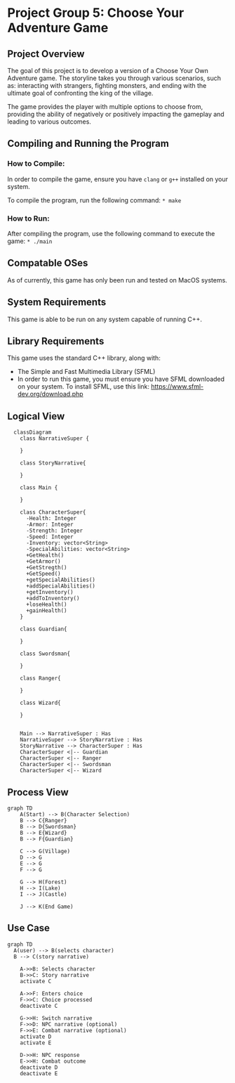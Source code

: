 # Project Group 5: Choose Your Adventure Game

## Project Overview
The goal of this project is to develop a version of a Choose Your Own Adventure game. The storyline takes you through various scenarios, such as: interacting with strangers, fighting monsters, and ending with the ultimate goal of confronting the king of the village.

The game provides the player with multiple options to choose from, providing the ability of negatively or positively impacting the gameplay and leading to various outcomes.

## Compiling and Running the Program
### How to Compile:
In order to compile the game, ensure you have `clang` or `g++` installed on your system.

To compile the program, run the following command:
`* make`

### How to Run:
After compiling the program, use the following command to execute the game:
`* ./main`

## Compatable OSes
As of currently, this game has only been run and tested on MacOS systems.

## System Requirements
This game is able to be run on any system capable of running C++.

## Library Requirements
This game uses the standard C++ library, along with:
* The Simple and Fast Multimedia Library (SFML)
* In order to run this game, you must ensure you have SFML downloaded on your system. To install SFML, use this link: https://www.sfml-dev.org/download.php

## Logical View

```mermaid
  classDiagram
    class NarrativeSuper {

    }

    class StoryNarrative{

    }

    class Main { 
     
    }

    class CharacterSuper{
      -Health: Integer
      -Armor: Integer
      -Strength: Integer
      -Speed: Integer
      -Inventory: vector<String>
      -SpecialAbilities: vector<String>
      +GetHealth()
      +GetArmor()
      +GetStregth()
      +GetSpeed()
      +getSpecialAbilities()
      +addSpecialAbilities()
      +getInventory()
      +addToInventory()
      +loseHealth()
      +gainHealth()
    }

    class Guardian{

    }

    class Swordsman{

    }

    class Ranger{

    }

    class Wizard{

    }


    Main --> NarrativeSuper : Has
    NarrativeSuper --> StoryNarrative : Has
    StoryNarrative --> CharacterSuper : Has
    CharacterSuper <|-- Guardian 
    CharacterSuper <|-- Ranger
    CharacterSuper <|-- Swordsman
    CharacterSuper <|-- Wizard
```

## Process View

```mermaid
graph TD
    A(Start) --> B(Character Selection)
    B --> C{Ranger}
    B --> D{Swordsman}
    B --> E{Wizard}
    B --> F{Guardian}
    
    C --> G(Village)
    D --> G
    E --> G
    F --> G
    
    G --> H(Forest)
    H --> I(Lake)
    I --> J(Castle)
    
    J --> K(End Game)
```
## Use Case 

```mermaid
graph TD
  A(user) --> B(selects character)
  B --> C(story narrative)

    A->>B: Selects character
    B->>C: Story narrative
    activate C

    A->>F: Enters choice
    F->>C: Choice processed
    deactivate C

    G->>H: Switch narrative
    F->>D: NPC narrative (optional)
    F->>E: Combat narrative (optional)
    activate D
    activate E

    D->>H: NPC response
    E->>H: Combat outcome
    deactivate D
    deactivate E

```
